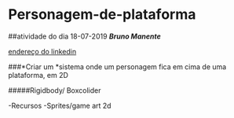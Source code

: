# Personagem-de-plataforma
##atividade do dia 18-07-2019 ***Bruno Manente*** 

[endereço do linkedin](https://www.linkedin.com/m/login/)


###*Criar um *sistema onde um personagem fica em cima de uma plataforma, em 2D

#####Rigidbody/ Boxcolider

-Recursos
-Sprites/game art 2d

 
